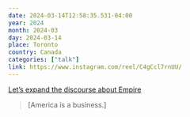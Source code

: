 ```yaml
---
date: 2024-03-14T12:58:35.531-04:00
year: 2024
month: 2024-03
day: 2024-03-14
place: Toronto
country: Canada
categories: ["talk"]
link: https://www.instagram.com/reel/C4gCcl7rnUU/
---
```

[Let’s expand the discourse about Empire](https://www.instagram.com/reel/C4gCcl7rnUU/)

> [America is a business.]
